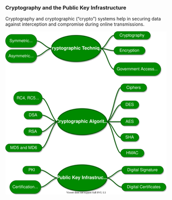 ### Cryptography and the Public Key Infrastructure

Cryptography and cryptographic (“crypto”) systems help in securing data against interception and compromise during online transmissions.

![Image](./Cryptography%20and%20the%20Public%20Key%20Infrastructure.drawio.svg)